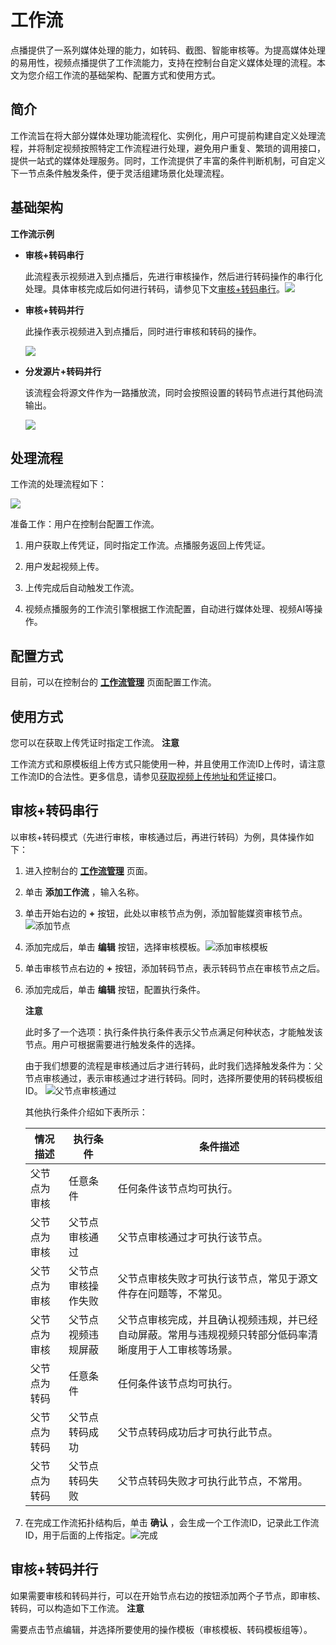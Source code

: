 工作流 
========================

点播提供了一系列媒体处理的能力，如转码、截图、智能审核等。为提高媒体处理的易用性，视频点播提供了工作流能力，支持在控制台自定义媒体处理的流程。本文为您介绍工作流的基础架构、配置方式和使用方式。

简介 
-----------------------

工作流旨在将大部分媒体处理功能流程化、实例化，用户可提前构建自定义处理流程，并将制定视频按照特定工作流程进行处理，避免用户重复、繁琐的调用接口，提供一站式的媒体处理服务。同时，工作流提供了丰富的条件判断机制，可自定义下一节点条件触发条件，便于灵活组建场景化处理流程。

基础架构 
-------------------------

**工作流示例** 

* **审核+转码串行** 

  此流程表示视频进入到点播后，先进行审核操作，然后进行转码操作的串行化处理。具体审核完成后如何进行转码，请参见下文[审核+转码串行](#section-54k-ze2-rch)。![](https://static-aliyun-doc.oss-accelerate.aliyuncs.com/assets/img/zh-CN/6022955061/p178288.png)
  

* **审核+转码并行** 

  此操作表示视频进入到点播后，同时进行审核和转码的操作。

  ![](https://static-aliyun-doc.oss-accelerate.aliyuncs.com/assets/img/zh-CN/6022955061/p178289.png)
  

* **分发源片+转码并行** 

  该流程会将源文件作为一路播放流，同时会按照设置的转码节点进行其他码流输出。

  ![](https://static-aliyun-doc.oss-accelerate.aliyuncs.com/assets/img/zh-CN/6022955061/p178290.png)
  




处理流程 
-------------------------

工作流的处理流程如下：

![](https://static-aliyun-doc.oss-accelerate.aliyuncs.com/assets/img/zh-CN/7022955061/p178291.png)



准备工作：用户在控制台配置工作流。

1. 用户获取上传凭证，同时指定工作流。点播服务返回上传凭证。

   

2. 用户发起视频上传。

   

3. 上传完成后自动触发工作流。

   

4. 视频点播服务的工作流引擎根据工作流配置，自动进行媒体处理、视频AI等操作。

   




配置方式 
-------------------------

目前，可以在控制台的 **[工作流管理](https://vod.console.aliyun.com/settings/workflow/list#/settings/workflow/list)** 页面配置工作流。

使用方式 
-------------------------

您可以在获取上传凭证时指定工作流。
**注意**

工作流方式和原模板组上传方式只能使用一种，并且使用工作流ID上传时，请注意工作流ID的合法性。更多信息，请参见[获取视频上传地址和凭证](/cn.zh-CN/服务端API/媒体上传/获取视频上传地址和凭证.md)接口。

**审核+转码串行** 
--------------------------------

以审核+转码模式（先进行审核，审核通过后，再进行转码）为例，具体操作如下：

1. 进入控制台的 **[工作流管理](https://vod.console.aliyun.com/settings/workflow/list#/settings/workflow/list)** 页面。

   

2. 单击 **添加工作流** ，输入名称。

   

3. 单击开始右边的 **+** 按钮，此处以审核节点为例，添加智能媒资审核节点。![添加节点](https://static-aliyun-doc.oss-accelerate.aliyuncs.com/assets/img/zh-CN/0289226061/p184620.png)

   

4. 添加完成后，单击 **编辑** 按钮，选择审核模板。![添加审核模板](https://static-aliyun-doc.oss-accelerate.aliyuncs.com/assets/img/zh-CN/0289226061/p184621.png)

   

5. 单击审核节点右边的 **+** 按钮，添加转码节点，表示转码节点在审核节点之后。

   

6. 添加完成后，单击 **编辑** 按钮，配置执行条件。

   **注意**

   此时多了一个选项：执行条件执行条件表示父节点满足何种状态，才能触发该节点。用户可根据需要进行触发条件的选择。

   由于我们想要的流程是审核通过后才进行转码，此时我们选择触发条件为：父节点审核通过，表示审核通过才进行转码。同时，选择所要使用的转码模板组ID。
   ![父节点审核通过](https://static-aliyun-doc.oss-accelerate.aliyuncs.com/assets/img/zh-CN/7022955061/p182112.png)

   其他执行条件介绍如下表所示：
   

   |  情况描述  |   执行条件    |                         条件描述                         |
   |--------|-----------|------------------------------------------------------|
   | 父节点为审核 | 任意条件      | 任何条件该节点均可执行。                                         |
   | 父节点为审核 | 父节点审核通过   | 父节点审核通过才可执行该节点。                                      |
   | 父节点为审核 | 父节点审核操作失败 | 父节点审核失败才可执行该节点，常见于源文件存在问题等，不常见。                      |
   | 父节点为审核 | 父节点视频违规屏蔽 | 父节点审核完成，并且确认视频违规，并已经自动屏蔽。常用与违规视频只转部分低码率清晰度用于人工审核等场景。 |
   | 父节点为转码 | 任意条件      | 任何条件该节点均可执行。                                         |
   | 父节点为转码 | 父节点转码成功   | 父节点转码成功后才可执行此节点。                                     |
   | 父节点为转码 | 父节点转码失败   | 父节点转码失败才可执行此节点，不常用。                                  |

   

7. 在完成工作流拓扑结构后，单击 **确认** ，会生成一个工作流ID，记录此工作流ID，用于后面的上传指定。![完成](https://static-aliyun-doc.oss-accelerate.aliyuncs.com/assets/img/zh-CN/7022955061/p182113.png)

   




**审核+转码并行** 
--------------------------------

如果需要审核和转码并行，可以在开始节点右边的按钮添加两个子节点，即审核、转码，可以构造如下工作流。
**注意**

需要点击节点编辑，并选择所要使用的操作模板（审核模板、转码模板组等）。
